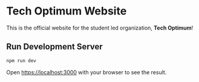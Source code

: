 # Tech Optimum Website

This is the official website for the student led organization, <strong>Tech Optimum</strong>!

## Run Development Server

```sh
npm run dev
```

Open [https://localhost:3000](https://localhost:3000) with your browser to see the result.
